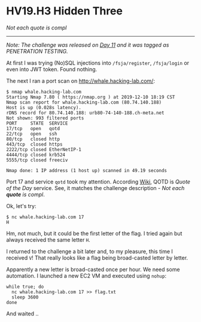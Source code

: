 # HV19.H3 Hidden Three
_Not each quote is compl_

---

_Note: The challenge was released on [Day 11](../day11/README.md) and it was tagged as PENETRATION TESTING._

At first I was trying (No)SQL injections into `/fsja/register`, `/fsja/login` or even into JWT token.
Found nothing.

The next I ran a port scan on http://whale.hacking-lab.com/:
```
$ nmap whale.hacking-lab.com
Starting Nmap 7.80 ( https://nmap.org ) at 2019-12-10 18:19 CST
Nmap scan report for whale.hacking-lab.com (80.74.140.188)
Host is up (0.028s latency).
rDNS record for 80.74.140.188: urb80-74-140-188.ch-meta.net
Not shown: 993 filtered ports
PORT     STATE  SERVICE
17/tcp   open   qotd
22/tcp   open   ssh
80/tcp   closed http
443/tcp  closed https
2222/tcp closed EtherNetIP-1
4444/tcp closed krb524
5555/tcp closed freeciv

Nmap done: 1 IP address (1 host up) scanned in 49.19 seconds
```

Port 17 and service `qotd` took my attention.
According [Wiki](https://en.wikipedia.org/wiki/QOTD), QOTD is _Quote of the Day_ service.
See, it matches the challenge description - _Not each **quote** is compl_.

Ok, let's try:
```
$ nc whale.hacking-lab.com 17
H
```
Hm, not much, but it could be the first letter of the flag. I tried again but always received 
the same letter `H`.

I returned to the challenge a bit later and, to my pleasure, this time I received `V`!
That really looks like a flag being broad-casted letter by letter.

Apparently a new letter is broad-casted once per hour. We need some automation.
I launched a new EC2 VM and executed using `nohup`:
```shell script
while true; do
  nc whale.hacking-lab.com 17 >> flag.txt
  sleep 3600
done
```
And waited ..